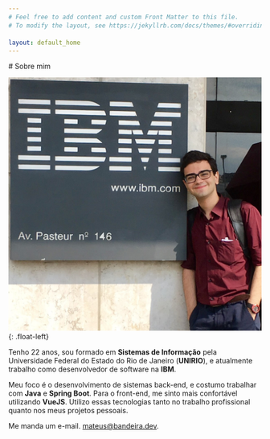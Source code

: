 ```yaml
---
# Feel free to add content and custom Front Matter to this file.
# To modify the layout, see https://jekyllrb.com/docs/themes/#overriding-theme-defaults

layout: default_home
---
```


<section id="about-me" markdown="1">
# Sobre mim

![Foto minha em frente ao prédio da IBM no Rio de Janeiro. Ao meu lado está uma placa quadrada, com o logotipo da IBM brando, num fundo preto.](/assets/pages/home/profile-picture.jpg){: .float-left}

Tenho <span id="age-count">22</span> anos, sou formado em **Sistemas de Informação** pela Universidade Federal do Estado do Rio de Janeiro (**UNIRIO**), e atualmente trabalho como desenvolvedor de software na **IBM**.

Meu foco é o desenvolvimento de sistemas back-end, e costumo trabalhar com **Java** e **Spring Boot**. Para o front-end, me sinto mais confortável utilizando **VueJS**. Utilizo essas tecnologias tanto no trabalho profissional quanto nos meus projetos pessoais.

Me manda um e-mail. [mateus@bandeira.dev](mailto:mateus@bandeira.dev).
</section>
<script>
    const today = new Date();
    const myBirthday = new Date("1999-12-28T00:00:00");
    const hasAgedThisYear = (myBirthday.getMonth() <= today.getMonth()) && (myBirthday.getDate() <= today.getDate());

    const age = today.getFullYear() - myBirthday.getFullYear() - (hasAgedThisYear ? 0 : 1);

    document.getElementById("age-count").textContent = age;
</script>
